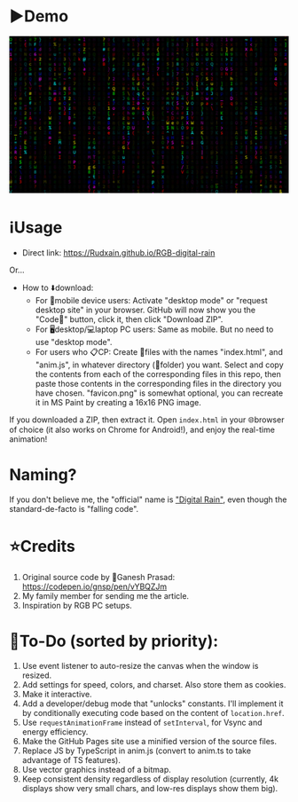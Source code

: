# ▶️Demo
![](RGB%20Matrix%20demo.png)

# ℹUsage
* Direct link: https://Rudxain.github.io/RGB-digital-rain

Or...
* How to ⬇️download:
  + For 📱mobile device users: Activate "desktop mode" or "request desktop site" in your browser. GitHub will now show you the "Code🔽" button, click it, then click "Download ZIP".
  + For 🖥desktop/💻laptop PC users: Same as mobile. But no need to use "desktop mode".
  + For users who 📋CP: Create 📄files with the names "index.html", and "anim.js", in whatever directory (📂folder) you want. Select and copy the contents from each of the corresponding files in this repo, then paste those contents in the corresponding files in the directory you have chosen. "favicon.png" is somewhat optional, you can recreate it in MS Paint by creating a 16x16 PNG image.

If you downloaded a ZIP, then extract it. Open `index.html` in your 🌐browser of choice (it also works on Chrome for Android!), and enjoy the real-time animation!

# Naming?
If you don't believe me, the "official" name is ["Digital Rain"](https://en.wikipedia.org/wiki/Matrix_digital_rain), even though the standard-de-facto is "falling code".

# ⭐Credits
1. Original source code by 👤Ganesh Prasad: https://codepen.io/gnsp/pen/vYBQZJm
2. My family member for sending me the article.
3. Inspiration by RGB PC setups.

# 📝To-Do (sorted by priority):
1. Use event listener to auto-resize the canvas when the window is resized.
2. Add settings for speed, colors, and charset. Also store them as cookies.
3. Make it interactive.
4. Add a developer/debug mode that "unlocks" constants. I'll implement it by conditionally executing code based on the content of `location.href`.
5. Use `requestAnimationFrame` instead of `setInterval`, for Vsync and energy efficiency.
6. Make the GitHub Pages site use a minified version of the source files.
7. Replace JS by TypeScript in anim.js (convert to anim.ts to take advantage of TS features).
8. Use vector graphics instead of a bitmap.
9. Keep consistent density regardless of display resolution (currently, 4k displays show very small chars, and low-res displays show them big).
